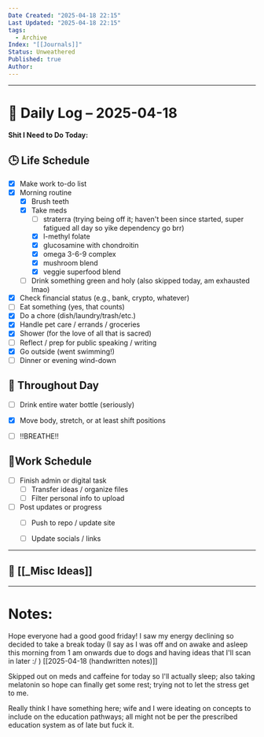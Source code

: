 ```yaml
---
Date Created: "2025-04-18 22:15"
Last Updated: "2025-04-18 22:15"
tags:
  - Archive
Index: "[[Journals]]"
Status: Unweathered
Published: true
Author:
---
```

---

# 📆 Daily Log – 2025-04-18

**Shit I Need to Do Today:**

## 🕒 Life Schedule

- [x] Make work to-do list  
- [x] Morning routine  
	- [x] Brush teeth  
	- [x] Take meds  
		- [ ] straterra (trying being off it; haven't been since started, super fatigued all day so yike dependency go brr)
		- [x] l-methyl folate
		- [x] glucosamine with chondroitin
		- [x] omega 3-6-9 complex
		- [x] mushroom blend
		- [x] veggie superfood blend
	- [ ] Drink something green and holy (also skipped today, am exhausted lmao)
- [x] Check financial status (e.g., bank, crypto, whatever)
- [ ] Eat something (yes, that counts)
- [x] Do a chore (dish/laundry/trash/etc.)
- [x] Handle pet care / errands / groceries  
- [x] Shower (for the love of all that is sacred)
- [ ] Reflect / prep for public speaking / writing
- [x] Go outside (went swimming!)
- [ ] Dinner or evening wind-down

## 🌱 Throughout Day

- [ ] Drink entire water bottle (seriously)
- [x] Move body, stretch, or at least shift positions
- [ ] !!BREATHE!!


## 🤑Work Schedule

- [ ] Finish admin or digital task  
	- [ ] Transfer ideas / organize files  
	- [ ] Filter personal info to upload
- [ ] Post updates or progress  
	- [ ] Push to repo / update site  
	- [ ] Update socials / links


---

## 🧠 [[_Misc Ideas]]

---

# Notes:

Hope everyone had a good good friday! I saw my energy declining so decided to take a break today (I say as I was off and on awake and asleep this morning from 1 am onwards due to dogs and having ideas that I'll scan in later :/ ) [[2025-04-18 (handwritten notes)]]

Skipped out on meds and caffeine for today so I'll actually sleep; also taking melatonin so hope can finally get some rest; trying not to let the stress get to me.

Really think I have something here; wife and I were ideating on concepts to include on the education pathways; all might not be per the prescribed education system as of late but fuck it.